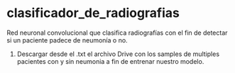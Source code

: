 # clasificador_de_radiografias
Red neuronal convolucional que clasifica radiografías con el fin de detectar si un paciente padece de neumonía o no.

1) Descargar desde el .txt el archivo Drive con los samples de multiples pacientes con y sin neumonia a fin de entrenar nuestro modelo.

